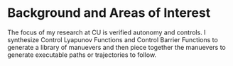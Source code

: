 # Background and Areas of Interest
The focus of my research at CU is verified autonomy and controls. I synthesize Control Lyapunov Functions and Control Barrier Functions to generate a library of manuevers and then piece together the manuevers to generate executable paths or trajectories to follow. 
